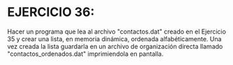 # EJERCICIO 36:
Hacer un programa que lea al archivo "contactos.dat" creado en el Ejercicio 35 y crear una lista, en memoria dinámica, ordenada alfabéticamente. Una vez creada la lista guardarla en un archivo de organización directa llamado "contactos_ordenados.dat" imprimiendola en pantalla.
